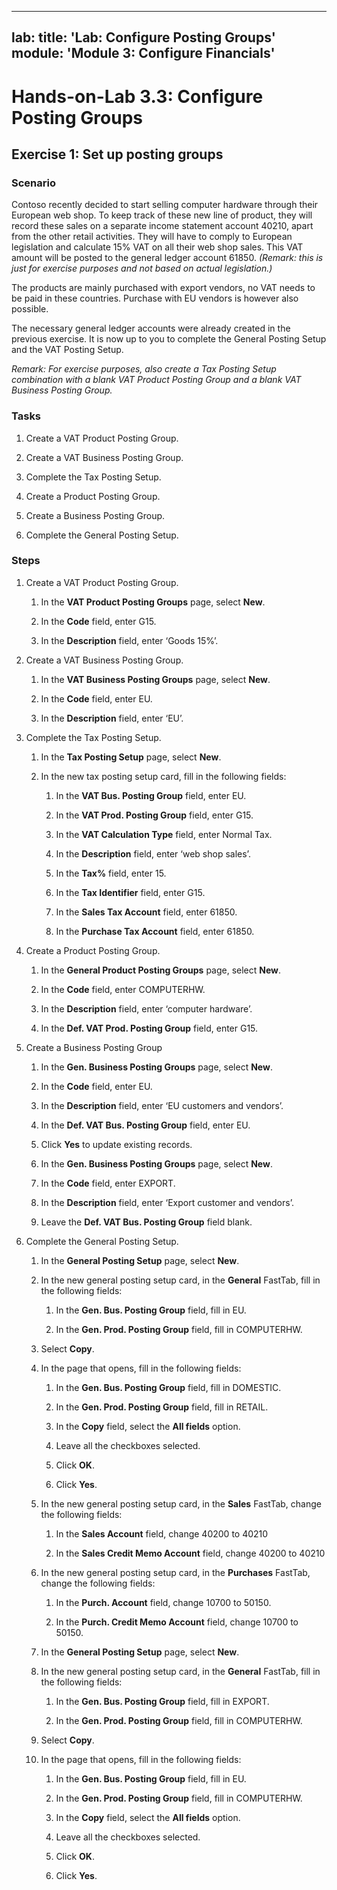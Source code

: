 
---
lab:
    title: 'Lab: Configure Posting Groups'
    module: 'Module 3: Configure Financials'
---

Hands-on-Lab 3.3: Configure Posting Groups
==========================================

Exercise 1: Set up posting groups
---------------------------------

### Scenario

Contoso recently decided to start selling computer hardware through their
European web shop. To keep track of these new line of product, they will record
these sales on a separate income statement account 40210, apart from the other
retail activities. They will have to comply to European legislation and
calculate 15% VAT on all their web shop sales. This VAT amount will be posted to
the general ledger account 61850. *(Remark: this is just for exercise purposes
and not based on actual legislation.)*

The products are mainly purchased with export vendors, no VAT needs to be paid
in these countries. Purchase with EU vendors is however also possible.

The necessary general ledger accounts were already created in the previous
exercise. It is now up to you to complete the General Posting Setup and the VAT
Posting Setup.

*Remark: For exercise purposes, also create a Tax Posting Setup combination with
a blank VAT Product Posting Group and a blank VAT Business Posting Group.*

### Tasks

1.  Create a VAT Product Posting Group.

2.  Create a VAT Business Posting Group.

3.  Complete the Tax Posting Setup.

4.  Create a Product Posting Group.

5.  Create a Business Posting Group.

6.  Complete the General Posting Setup.

### Steps

1.  Create a VAT Product Posting Group.

    1.  In the **VAT Product Posting Groups** page, select **New**.

    2.  In the **Code** field, enter G15.

    3.  In the **Description** field, enter ‘Goods 15%’.

2.  Create a VAT Business Posting Group.

    1.  In the **VAT Business Posting Groups** page, select **New**.

    2.  In the **Code** field, enter EU.

    3.  In the **Description** field, enter ‘EU’.

3.  Complete the Tax Posting Setup.

    1.  In the **Tax Posting Setup** page, select **New**.

    2.  In the new tax posting setup card, fill in the following fields:

        1.  In the **VAT Bus. Posting Group** field, enter EU.

        2.  In the **VAT Prod. Posting Group** field, enter G15.

        3.  In the **VAT Calculation Type** field, enter Normal Tax.

        4.  In the **Description** field, enter ‘web shop sales’.

        5.  In the **Tax%** field, enter 15.

        6.  In the **Tax Identifier** field, enter G15.

        7.  In the **Sales Tax Account** field, enter 61850.

        8.  In the **Purchase Tax Account** field, enter 61850.

4.  Create a Product Posting Group.

    1.  In the **General Product Posting Groups** page, select **New**.

    2.  In the **Code** field, enter COMPUTERHW.

    3.  In the **Description** field, enter ‘computer hardware’.

    4.  In the **Def. VAT Prod. Posting Group** field, enter G15.

5.  Create a Business Posting Group

    1.  In the **Gen. Business Posting Groups** page, select **New**.

    2.  In the **Code** field, enter EU.

    3.  In the **Description** field, enter ‘EU customers and vendors’.

    4.  In the **Def. VAT Bus. Posting Group** field, enter EU.

    5.  Click **Yes** to update existing records.

    6.  In the **Gen. Business Posting Groups** page, select **New**.

    7.  In the **Code** field, enter EXPORT.

    8.  In the **Description** field, enter ‘Export customer and vendors’.

    9.  Leave the **Def. VAT Bus. Posting Group** field blank.

6.  Complete the General Posting Setup.

    1.  In the **General Posting Setup** page, select **New**.

    2.  In the new general posting setup card, in the **General** FastTab, fill
        in the following fields:

        1.  In the **Gen. Bus. Posting Group** field, fill in EU.

        2.  In the **Gen. Prod. Posting Group** field, fill in COMPUTERHW.

    3.  Select **Copy**.

    4.  In the page that opens, fill in the following fields:

        1.  In the **Gen. Bus. Posting Group** field, fill in DOMESTIC.

        2.  In the **Gen. Prod. Posting Group** field, fill in RETAIL.

        3.  In the **Copy** field, select the **All fields** option.

        4.  Leave all the checkboxes selected.

        5.  Click **OK**.

        6.  Click **Yes**.

    5.  In the new general posting setup card, in the **Sales** FastTab, change
        the following fields:

        1.  In the **Sales Account** field, change 40200 to 40210

        2.  In the **Sales Credit Memo Account** field, change 40200 to 40210

    6.  In the new general posting setup card, in the **Purchases** FastTab,
        change the following fields:

        1.  In the **Purch. Account** field, change 10700 to 50150.

        2.  In the **Purch. Credit Memo Account** field, change 10700 to 50150.

    7.  In the **General Posting Setup** page, select **New**.

    8.  In the new general posting setup card, in the **General** FastTab, fill
        in the following fields:

        1.  In the **Gen. Bus. Posting Group** field, fill in EXPORT.

        2.  In the **Gen. Prod. Posting Group** field, fill in COMPUTERHW.

    9.  Select **Copy**.

    10. In the page that opens, fill in the following fields:

        1.  In the **Gen. Bus. Posting Group** field, fill in EU.

        2.  In the **Gen. Prod. Posting Group** field, fill in COMPUTERHW.

        3.  In the **Copy** field, select the **All fields** option.

        4.  Leave all the checkboxes selected.

        5.  Click **OK**.

        6. Click **Yes**.
